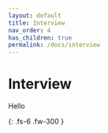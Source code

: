 ```yaml
---
layout: default
title: Interview
nav_order: 4
has_children: true
permalink: /docs/interview
---
```


# Interview

Hello

{: .fs-6 .fw-300 }

